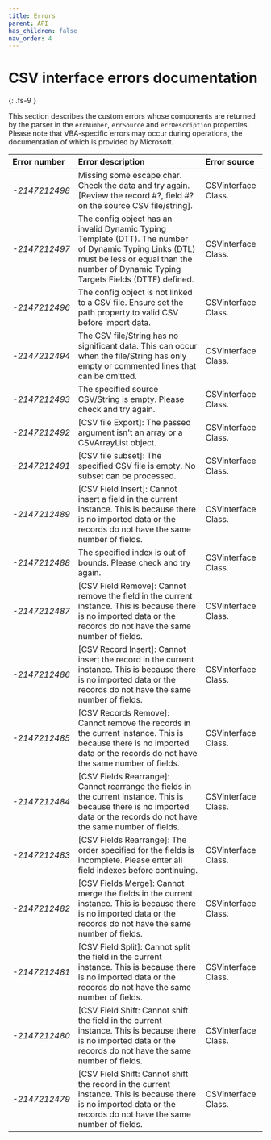 ```yaml
---
title: Errors
parent: API
has_children: false
nav_order: 4
---
```


# CSV interface errors documentation
{: .fs-9 }

This section describes the custom errors whose components are returned by the parser in the `errNumber`, `errSource` and `errDescription` properties. Please note that VBA-specific errors may occur during operations, the documentation of which is provided by Microsoft.

<table>
<thead>
<tr>
<th style="text-align: left;">Error number</th>
<th style="text-align: left;">Error description</th>
<th style="text-align: left;">Error source</th>
</tr>
</thead>
<tbody>
<tr>
<td style="text-align: left;"><em>-2147212498</em></td>
<td style="text-align: left;">Missing some escape char. Check the data and try again. [Review the record #?, field #? on the source CSV file/string].</td>
<td style="text-align: left;">CSVinterface Class.</td>
</tr>
<tr>
<td style="text-align: left;"><em>-2147212497</em></td>
<td style="text-align: left;">The config object has an invalid Dynamic Typing Template (DTT). The number of Dynamic Typing Links (DTL) must be less or equal than the number of Dynamic Typing Targets Fields (DTTF) defined.</td>
<td style="text-align: left;">CSVinterface Class.</td>
</tr>
<tr>
<td style="text-align: left;"><em>-2147212496</em></td>
<td style="text-align: left;">The config object is not linked to a CSV file. Ensure set the path property to valid CSV before import data.</td>
<td style="text-align: left;">CSVinterface Class.</td>
</tr>
<tr>
<td style="text-align: left;"><em>-2147212494</em></td>
<td style="text-align: left;">The CSV file/String has no significant data. This can occur when the file/String has only empty or commented lines that can be omitted.</td>
<td style="text-align: left;">CSVinterface Class.</td>
</tr>
<tr>
<td style="text-align: left;"><em>-2147212493</em></td>
<td style="text-align: left;">The specified source CSV/String is empty. Please check and try again.</td>
<td style="text-align: left;">CSVinterface Class.</td>
</tr>
<tr>
<td style="text-align: left;"><em>-2147212492</em></td>
<td style="text-align: left;">[CSV file Export]: The passed argument isn't an array or a CSVArrayList object.</td>
<td style="text-align: left;">CSVinterface Class.</td>
</tr>
<tr>
<td style="text-align: left;"><em>-2147212491</em></td>
<td style="text-align: left;">[CSV file subset]: The specified CSV file is empty. No subset can be processed.</td>
<td style="text-align: left;">CSVinterface Class.</td>
</tr>
<tr>
<td style="text-align: left;"><em>-2147212489</em></td>
<td style="text-align: left;">[CSV Field Insert]: Cannot insert a field in the current instance. This is because there is no imported data or the records do not have the same number of fields.</td>
<td style="text-align: left;">CSVinterface Class.</td>
</tr>
<tr>
<td style="text-align: left;"><em>-2147212488</em></td>
<td style="text-align: left;">The specified index is out of bounds. Please check and try again.</td>
<td style="text-align: left;">CSVinterface Class.</td>
</tr>
<tr>
<td style="text-align: left;"><em>-2147212487</em></td>
<td style="text-align: left;">[CSV Field Remove]: Cannot remove the field in the current instance. This is because there is no imported data or the records do not have the same number of fields.</td>
<td style="text-align: left;">CSVinterface Class.</td>
</tr>
<td style="text-align: left;"><em>-2147212486</em></td>
<td style="text-align: left;">[CSV Record Insert]: Cannot insert the record in the current instance. This is because there is no imported data or the records do not have the same number of fields.</td>
<td style="text-align: left;">CSVinterface Class.</td>
</tr>
<tr>
<td style="text-align: left;"><em>-2147212485</em></td>
<td style="text-align: left;">[CSV Records Remove]: Cannot remove the records in the current instance. This is because there is no imported data or the records do not have the same number of fields.</td>
<td style="text-align: left;">CSVinterface Class.</td>
</tr>
<tr>
<td style="text-align: left;"><em>-2147212484</em></td>
<td style="text-align: left;">[CSV Fields Rearrange]: Cannot rearrange the fields in the current instance. This is because there is no imported data or the records do not have the same number of fields.</td>
<td style="text-align: left;">CSVinterface Class.</td>
</tr>
<tr>
<td style="text-align: left;"><em>-2147212483</em></td>
<td style="text-align: left;">[CSV Fields Rearrange]: The order specified for the fields is incomplete. Please enter all field indexes before continuing.</td>
<td style="text-align: left;">CSVinterface Class.</td>
</tr>
<tr>
<td style="text-align: left;"><em>-2147212482</em></td>
<td style="text-align: left;">[CSV Fields Merge]: Cannot merge the fields in the current instance. This is because there is no imported data or the records do not have the same number of fields.</td>
<td style="text-align: left;">CSVinterface Class.</td>
</tr>
<tr>
<td style="text-align: left;"><em>-2147212481</em></td>
<td style="text-align: left;">[CSV Field Split]: Cannot split the field in the current instance. This is because there is no imported data or the records do not have the same number of fields.</td>
<td style="text-align: left;">CSVinterface Class.</td>
</tr>
<tr>
<td style="text-align: left;"><em>-2147212480</em></td>
<td style="text-align: left;">[CSV Field Shift: Cannot shift the field in the current instance. This is because there is no imported data or the records do not have the same number of fields.</td>
<td style="text-align: left;">CSVinterface Class.</td>
</tr>
<tr>
<td style="text-align: left;"><em>-2147212479</em></td>
<td style="text-align: left;">[CSV Field Shift: Cannot shift the record in the current instance. This is because there is no imported data or the records do not have the same number of fields.</td>
<td style="text-align: left;">CSVinterface Class.</td>
</tr>
</tbody>
</table>